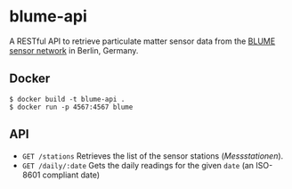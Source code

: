 # blume-api

A RESTful API to retrieve particulate matter sensor data from the [BLUME sensor network](http://www.stadtentwicklung.berlin.de/umwelt/luftqualitaet/luftdaten/index.shtml) in Berlin, Germany.

## Docker

```
$ docker build -t blume-api .
$ docker run -p 4567:4567 blume
```

## API

* `GET /stations` Retrieves the list of the sensor stations (*Messstationen*).
* `GET /daily/:date` Gets the daily readings for the given `date` (an ISO-8601 compliant date)
